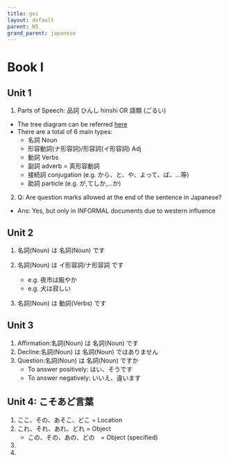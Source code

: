 ```yaml
---
title: goi
layout: default
parent: N5
grand_parent: japanese
---
```

# Book I
## Unit 1
1. Parts of Speech: 品詞 ひんし hinshi OR 語類 (ごるい)
- The tree diagram can be referred [here](https://ja.wikipedia.org/wiki/%E6%97%A5%E6%9C%AC%E8%AA%9E#/media/%E3%83%95%E3%82%A1%E3%82%A4%E3%83%AB:JapanesePartsOfSpeech.png)
- There are a total of 6 main types:
    - 名詞 Noun
    - 形容動詞(ナ形容詞)/形容詞(イ形容詞) Adj
    - 動詞 Verbs
    - 副詞 adverb = 真形容動詞
    - 接続詞 conjugation (e.g. から、と、や、よって、ば、...等)
    - 助詞 particle (e.g. が,てしか,...か)

2. Q: Are question marks allowed at the end of the sentence in Japanese?
- Ans: Yes, but only in INFORMAL documents due to western influence

## Unit 2
1. 名詞(Noun) は 名詞(Noun) です
2. 名詞(Noun) は イ形容詞/ナ形容詞 です 
    - e.g. 夜市は賑やか
    - e.g. 犬は寂しい

3. 名詞(Noun) は 動詞(Verbs) です

## Unit 3
1. Affirmation:名詞(Noun) は 名詞(Noun) です
2. Decline:名詞(Noun) は 名詞(Noun) ではありません
3. Question:名詞(Noun) は 名詞(Noun) ですか
    - To answer positively: はい、そうです
    - To answer negatively: いいえ、違います

## Unit 4: こそあど言葉
1. ここ、その、あそこ、どこ = Location
2. これ、それ、あれ、どれ = Object
    - この、その、あの、どの　= Object (specified)
3. 
4. 
